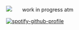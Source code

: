 ![](https://komarev.com/ghpvc/?username=trody&color=3f3f3f&label=⟢&style=flat-square)　　work in progress atm
 
[![spotify-github-profile](https://spotify-github-profile.kittinanx.com/api/view?uid=3152hej4rx6alviruqcx4h2xzbqi&cover_image=true&theme=novatorem&show_offline=true&background_color=121212&interchange=false&bar_color=aaa6b5&bar_color_cover=false)](https://github.com/kittinan/spotify-github-profile)
